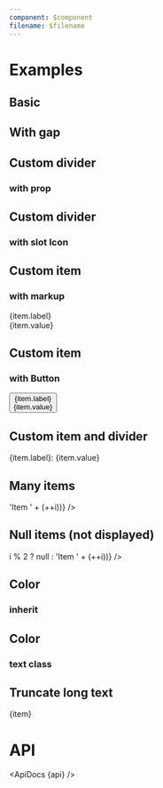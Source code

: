 ```yaml
---
component: $component
filename: $filename
---
```


<script lang="ts">
  import { mdiArrowRight } from '@mdi/js';

  import api from '$lib/components/Breadcrumb.svelte?raw&sveld';
  import ApiDocs from '$lib/components/ApiDocs.svelte';

  import Breadcrumb from '$lib/components/Breadcrumb.svelte';
  import Button from '$lib/components/Button.svelte';
  import DividerDot from '$lib/components/DividerDot.svelte';
  import Icon from '$lib/components/Icon.svelte';
  import Preview from '$lib/components/Preview.svelte';

  let items = ['First', 'Second', 'Third'];

  let labeledItems = [
    { label: 'First', value: 'One' },
    { label: 'Second', value: 'Two' },
    { label: 'Third', value: 'Three' },
  ];
</script>

# Examples

## Basic

<Preview>
  <Breadcrumb {items} />
</Preview>

## With gap

<Preview>
  <Breadcrumb {items} class="gap-1" />
</Preview>

## Custom divider

### with prop

<Preview>
  <Breadcrumb {items} divider="\" class="gap-2" />
</Preview>

## Custom divider

### with slot Icon

<Preview>
  <Breadcrumb {items} class="gap-2">
    <Icon slot="divider" path={mdiArrowRight} class="text-black/25" />
  </Breadcrumb>
</Preview>

## Custom item

### with markup

<Preview>
  <Breadcrumb items={labeledItems} class="gap-2">
    <span slot="item" let:item>
      <div class="text-black/50 text-xs uppercase">{item.label}</div>
      <div>{item.value}</div>
    </span>
  </Breadcrumb>
</Preview>

## Custom item

### with Button

<Preview>
  <Breadcrumb items={labeledItems}>
    <Button slot="item" let:item>
      <div>
        <div class="text-black/50 text-xs uppercase">{item.label}</div>
        <div>{item.value}</div>
      </div>
    </Button>
  </Breadcrumb>
</Preview>

## Custom item and divider

<Preview>
  <Breadcrumb items={labeledItems} class="gap-2">
    <span slot="item" let:item>
      <span class="text-black/50 text-sm font-extrabold">{item.label}:</span>
      <span class="text-black/50 text-sm">{item.value}</span>
    </span>
    <DividerDot slot="divider" class="text-black/50" />
  </Breadcrumb>
</Preview>

## Many items

<Preview>
  <Breadcrumb items={Array.from({ length: 20 }).map((_, i) => 'Item ' + (++i))} />
</Preview>

## Null items (not displayed)

<Preview>
  <Breadcrumb items={Array.from({ length: 10 }).map((_, i) => i % 2 ? null : 'Item ' + (++i))} />
</Preview>

## Color

### inherit

<Preview>
  <div class="bg-black text-white p-2 rounded">
    <Breadcrumb {items} />
  </div>
</Preview>

## Color

### text class

<Preview>
  <Breadcrumb {items} class="text-blue-500" />
</Preview>

## Truncate long text

<Preview>
  <div class="w-[300px] border">
    <Breadcrumb items={['Example', 'of', 'really really really long text']} class="flex-nowrap">
      <span slot="item" class="last:truncate" let:item title={item}>{item}</span>
    </Breadcrumb>
  </div>
</Preview>

# API

<ApiDocs {api} />

